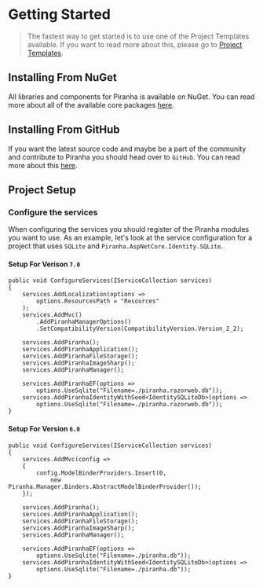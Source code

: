 # Getting Started

> The fastest way to get started is to use one of the Project Templates available. If you want to read more about this, please go to [Project Templates](getting-started/project-templates).


## Installing From NuGet

All libraries and components for Piranha is available on NuGet. You can read more about all of the available core packages [here](getting-started/nuget-packages).


## Installing From GitHub

If you want the latest source code and maybe be a part of the community and contribute to Piranha you should head over to `GitHub`. You can read more about this [here](getting-started/source-code).

## Project Setup

### Configure the services

When configuring the services you should register of the Piranha modules you want to use. As an example, let's look at the service configuration for a project that uses `SQLite` and `Piranha.AspNetCore.Identity.SQLite`.

#### Setup For Verison `7.0`

    public void ConfigureServices(IServiceCollection services)
    {
        services.AddLocalization(options =>
            options.ResourcesPath = "Resources"
        );
        services.AddMvc()
            .AddPiranhaManagerOptions()
            .SetCompatibilityVersion(CompatibilityVersion.Version_2_2);

        services.AddPiranha();
        services.AddPiranhaApplication();
        services.AddPiranhaFileStorage();
        services.AddPiranhaImageSharp();
        services.AddPiranhaManager();

        services.AddPiranhaEF(options =>
            options.UseSqlite("Filename=./piranha.razorweb.db"));
        services.AddPiranhaIdentityWithSeed<IdentitySQLiteDb>(options =>
            options.UseSqlite("Filename=./piranha.razorweb.db"));
    }

#### Setup For Version `6.0`

    public void ConfigureServices(IServiceCollection services)
    {
        services.AddMvc(config =>
        {
            config.ModelBinderProviders.Insert(0,
                new Piranha.Manager.Binders.AbstractModelBinderProvider());
        });

        services.AddPiranha();
        services.AddPiranhaApplication();
        services.AddPiranhaFileStorage();
        services.AddPiranhaImageSharp();
        services.AddPiranhaManager();

        services.AddPiranhaEF(options =>
            options.UseSqlite("Filename=./piranha.db"));
        services.AddPiranhaIdentityWithSeed<IdentitySQLiteDb>(options =>
            options.UseSqlite("Filename=./piranha.db"));
    }

